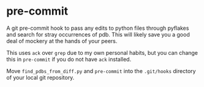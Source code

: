 pre-commit
==========

A git pre-commit hook to pass any edits to python files through pyflakes and search for stray occurrences of pdb. This will likely save you a good deal of mockery at the hands of your peers.

This uses `ack` over `grep` due to my own personal habits, but you can change this in `pre-commit` if you do not have `ack` installed.

Move `find_pdbs_from_diff.py` and `pre-commit` into the `.git/hooks` directory of your local git repository.
